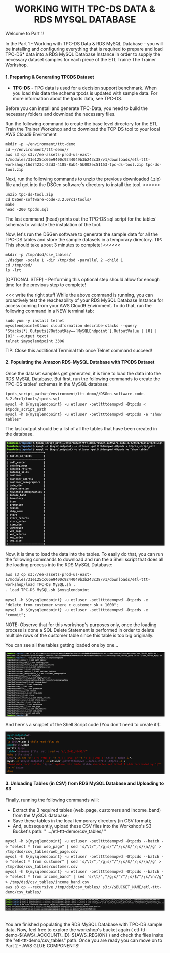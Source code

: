 <h1 id="toc_0" align="center">
WORKING WITH TPC-DS DATA & RDS MYSQL DATABASE
</h1>

Welcome to Part 1!

In the Part 1 - Working with TPC-DS Data & RDS MySQL Database - you will be installing and configuring everything that is required to prepare and load TPC-DS* data into a RDS MySQL Database Instance in order to supply the necessary dataset samples for each piece of the ETL Traine The Trainer Workshop.


#### **1.** Preparing & Generating TPCDS Dataset  

<!-- [ADD QUOTE FOR TPC-DS]  -->

* **TPC-DS** - TPC data is used for a decision support benchmark. When you load this data the schema tpcds is updated with sample data. For more information about the tpcds data, see TPC-DS.

<!-- [ADD QUOTE FOR TPC-DS]  -->

Before you can install and generate TPC-Data, you need to build the necessary folders and download the necessary files. 

Run the following command to create the base level directory for the ETL Train the Trainer Workshop and to download the TCP-DS tool to your local AWS Cloud9 Enviroment


~~~shell
mkdir -p ~/environment/ttt-demo
cd ~//environment/ttt-demo//
aws s3 cp s3://ee-assets-prod-us-east-1/modules/31e125cc66e9400c9244049b3b243c38/v1/downloads/etl-ttt-workshop/16d7423c-23d3-4185-8ab4-5b002ec51153-tpc-ds-tool.zip tpc-ds-tool.zip
~~~

Next, run the following commands to unzip the previous downloaded (.zip) file and get into the DSGen software's directory to install the tool.
<<<<<<

~~~shell
unzip tpc-ds-tool.zip 
cd DSGen-software-code-3.2.0rc1/tools/
make
head -200 tpcds.sql 
~~~

The last command (head) prints out the TPC-DS sql script for the tables' schemas to validate the instalation of the tool.

Now, let's run the DSGen software to generate the sample data for all the TPC-DS tables and store the sample datasets in a temporary directory. TIP: This should take about 3 minutes to complete!
<<<<<<

~~~shell
mkdir -p /tmp/dsd/csv_tables/
./dsdgen -scale 1 -dir /tmp/dsd -parallel 2 -child 1
cd /tmp/dsd/
ls -lrt
~~~

[OPTIONAL STEP] -  Performing this optional step should allow for enough time for the previous step to complete!

<<< write the right stuff
While the above command is running, you can proactively test the reacheability of your RDS MySQL Database Instance for access coming from your AWS Cloud9 Enviroment. To do that, run the following command in a NEW terminal tab:

~~~shell
sudo yum -y install telnet
mysqlendpoint=$(aws cloudformation describe-stacks --query 'Stacks[*].Outputs[?OutputKey==`MySQLEndpoint`].OutputValue | [0] | [0]' --output text)
telnet $mysqlendpoint 3306
~~~

TIP: Close this additional Terminal tab once Telnet command succeed!

#### **2.** Populating the Amazon RDS-MySQL Database with TPCDS Dataset  

Once the dataset samples get generated, it is time to load the data into the RDS MySQL Database. But first, run the following commands to create the TPC-DS tables' schemas in the MySQL database:

~~~shell
tpcds_script_path=~/environment/ttt-demo//DSGen-software-code-3.2.0rc1/tools/tpcds.sql 
mysql -h ${mysqlendpoint} -u etluser -petltttdemopwd -Dtpcds < $tpcds_script_path
mysql -h ${mysqlendpoint} -u etluser -petltttdemopwd -Dtpcds -e "show tables"
~~~

The last output should be a list of all the tables that have been created in the database.

![SHOW ALL](images/mysql-show-all-tables.png)

Now, it is time to load the data into the tables. To easily do that, you can run the following commands to download and run the a Shell script that does all the loading process into the RDS MySQL Database:

~~~shell
aws s3 cp s3://ee-assets-prod-us-east-1/modules/31e125cc66e9400c9244049b3b243c38/v1/downloads/etl-ttt-workshop/load_TPC-DS_MySQL.sh .
. load_TPC-DS_MySQL.sh $mysqlendpoint

mysql -h ${mysqlendpoint} -u etluser -petltttdemopwd -Dtpcds -e "delete from customer where c_customer_sk > 1000";
mysql -h ${mysqlendpoint} -u etluser -petltttdemopwd -Dtpcds -e "commit"; 
~~~

NOTE: Observe that for this workshop's purposes only, once the loading process is done a SQL Delete Statement is performed in order to delete multiple rows of the customer table since this table is too big originally.

You can see all the tables getting loaded one by one...

![LOAD](images/mysql-load-output.png)


And here's a snippet of the Shell Script code (You don't need to create it!):

![SCRIPT](images/mysql-load-script.png)


#### **3.** Unloading Tables (in CSV) from RDS MySQL Database and Uploading to S3


Finally, running the following commands will:

- Extract the 3 required tables (web\_page, customers and income\_band) from the MySQL database;
- Save these tables in the local temporary directory (in CSV format);
- And, subsequently, upload these CSV files into the Workshop's S3 Bucket's path: " .../etl-ttt-demo/csv_tables/ "

~~~shell
mysql -h ${mysqlendpoint} -u etluser -petltttdemopwd -Dtpcds --batch -e "select * from web_page" | sed 's/\t/","/g;s/^/"/;s/$/"/;s/\n//g' > /tmp/dsd/csv_tables/web_page.csv
mysql -h ${mysqlendpoint} -u etluser -petltttdemopwd -Dtpcds --batch -e "select * from customer" | sed 's/\t/","/g;s/^/"/;s/$/"/;s/\n//g' > /tmp/dsd/csv_tables/customer.csv
mysql -h ${mysqlendpoint} -u etluser -petltttdemopwd -Dtpcds --batch -e "select * from income_band" | sed 's/\t/","/g;s/^/"/;s/$/"/;s/\n//g' > /tmp/dsd/csv_tables/income_band.csv
aws s3 cp --recursive /tmp/dsd/csv_tables/ s3://$BUCKET_NAME/etl-ttt-demo/csv_tables/
~~~

![CSV](images/mysql-csv-tables-uploaded.png)

<br/>
You are finished populating the RDS MySQL Database with TPC-DS sample data. Now, feel free to explore the workshop's bucket again ( etl-ttt-demo-${AWS\_ACCOUNT\_ID}-${AWS_REGION} ) and check the files insite the "etl-ttt-demo/csv_tables" path. Once you are ready you can move on to Part 2 - AWS GLUE COMPONENTS!